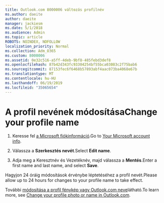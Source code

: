 ```yaml
---
title: Outlook.com 8000006 változás profilnév
ms.author: daeite
author: daeite
manager: jackiesm
ms.date: 5/1/2018
ms.audience: Admin
ms.topic: article
ROBOTS: NOINDEX, NOFOLLOW
localization_priority: Normal
ms.collection: Adm_O365
ms.custom: 8000006
ms.assetid: 0e32c516-a5ff-4deb-9bf8-485febd3def8
ms.openlocfilehash: 87b42d343fc93304254bf55bca03083c2f75bab6
ms.sourcegitcommit: 87153fec6f6468b57893abf4aac073ba4068e67b
ms.translationtype: MT
ms.contentlocale: hu-HU
ms.lasthandoff: 06/19/2019
ms.locfileid: "35065654"
---
```

# <a name="change-your-profile-name"></a><span data-ttu-id="04317-102">A profil nevének módosítása</span><span class="sxs-lookup"><span data-stu-id="04317-102">Change your profile name</span></span>

1. <span data-ttu-id="04317-103">Keresse fel [a Microsoft fiókinformáció](https://go.microsoft.com/fwlink/p/?linkid=860841).</span><span class="sxs-lookup"><span data-stu-id="04317-103">Go to [Your Microsoft account info](https://go.microsoft.com/fwlink/p/?linkid=860841).</span></span>
    
2. <span data-ttu-id="04317-104">Válassza a **Szerkesztés nevét**.</span><span class="sxs-lookup"><span data-stu-id="04317-104">Select **Edit name**.</span></span> 
    
3. <span data-ttu-id="04317-105">Adja meg a Keresztnév és Vezetéknév, majd válassza a **Mentés**.</span><span class="sxs-lookup"><span data-stu-id="04317-105">Enter a first name and last name, and select **Save**.</span></span> 
    
<span data-ttu-id="04317-106">Hagyjon 24 óráig módosítások érvénybe léptetéséhez a profil nevét.</span><span class="sxs-lookup"><span data-stu-id="04317-106">Please allow up to 24 hours for changes to your profile name to take effect.</span></span>
  
<span data-ttu-id="04317-107">További [módosítása a profil fénykép vagy Outlook.com neve](https://go.microsoft.com/fwlink/?linkid=873110)látható.</span><span class="sxs-lookup"><span data-stu-id="04317-107">To learn more, see [Change your profile photo or name in Outlook.com](https://go.microsoft.com/fwlink/?linkid=873110).</span></span>
  

